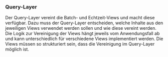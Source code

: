 ### Query-Layer
Der Query-Layer vereint die Batch- und Echtzeit-Views und macht diese verfügbar. Dazu muss der Query-Layer entscheiden, welche Inhalte aus den jeweiligen Views verwendet werden sollen und wie diese vereint werden. Die Logik zur Vereinigung der Views hängt jeweils vom Anwendungsfall ab und kann unterschiedlich für verschiedene Views implementiert werden. Die Views müssen so strukturiert sein, dass die Vereinigung im Query-Layer möglich ist. 

